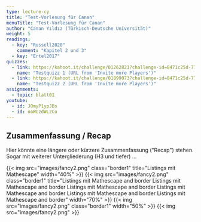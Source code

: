 ```yaml
---
type: lecture-cy
title: "Test-Vorlesung für Canan"
menuTitle: "Test-Vorlesung für Canan"
author: "Canan Yıldız (Türkisch-Deutsche Universität)"
weight: 5
readings:
  - key: "Russell2020"
    comment: "Kapitel 2 und 3"
  - key: "Ertel2017"
quizzes:
  - link: https://kahoot.it/challenge/01262821?challenge-id=8471c25d-77c6-4c83-b473-6edcacfcb770_1629455219268
    name: "Testquizz 1 (URL from 'Invite more Players')"
  - link: https://kahoot.it/challenge/01899073?challenge-id=8471c25d-77c6-4c83-b473-6edcacfcb770_1629456236499
    name: "Testquizz 2 (URL from 'Invite more Players')"
assignments:
  - topic: blatt01
youtube:
  - id: JOmyP1ypJBs
  - id: ooWCzdWL2Co
---
```



## Zusammenfassung / Recap

Hier könnte eine längere oder kürzere Zusammenfassung ("Recap") stehen. Sogar mit weiterer Untergliederung (H3 und tiefer) ...





{{< img src="images/fancy2.png" class="border1" title="Listings mit Mathescape" width="40%" >}}
{{< img src="images/fancy2.png" class="border1" title="Listings mit Mathescape and border Listings mit Mathescape and border Listings mit Mathescape and border Listings mit Mathescape and border Listings mit Mathescape and border Listings mit Mathescape and border" width="70%" >}}
{{< img src="images/fancy2.png" class="border1" width="50%" >}}
{{< img src="images/fancy2.png" >}}